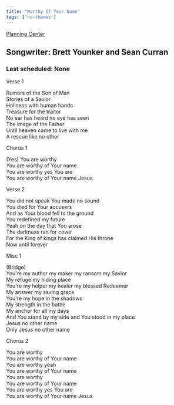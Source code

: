 ```yaml
---
title: "Worthy Of Your Name"
tags: ['no-themes']
---
```


[Planning Center](https://services.planningcenteronline.com/songs/14617629)

## Songwriter: Brett Younker and Sean Curran
### Last scheduled: None          

Verse 1  
  
Rumors of the Son of Man  
Stories of a Savior  
Holiness with human hands  
Treasure for the traitor  
No ear has heard no eye has seen  
The image of the Father  
Until heaven came to live with me  
A rescue like no other  
  
Chorus 1  
  
(Yes) You are worthy  
You are worthy of Your name  
You are worthy yes You are  
You are worthy of Your name Jesus  
  
Verse 2  
  
You did not speak You made no sound  
You died for Your accusers  
And as Your blood fell to the ground  
You redefined my future  
Yeah on the day that You arose  
The darkness ran for cover  
For the King of kings has claimed His throne  
Now until forever  
  
Misc 1  
  
(Bridge)  
You're my author my maker my ransom my Savior  
My refuge my hiding place  
You're my helper my healer my blessed Redeemer  
My answer my saving grace  
You're my hope in the shadows  
My strength in the battle  
My anchor for all my days  
And You stand by my side and You stood in my place  
Jesus no other name  
Only Jesus no other name  
  
Chorus 2  
  
You are worthy  
You are worthy of Your name  
You are worthy yeah  
You are worthy of Your name  
You are worthy  
You are worthy of Your name  
You are worthy yes You are  
You are worthy of Your name Jesus
